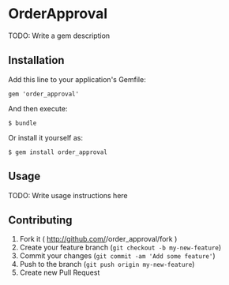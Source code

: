 # OrderApproval

TODO: Write a gem description

## Installation

Add this line to your application's Gemfile:

    gem 'order_approval'

And then execute:

    $ bundle

Or install it yourself as:

    $ gem install order_approval

## Usage

TODO: Write usage instructions here

## Contributing

1. Fork it ( http://github.com/<my-github-username>/order_approval/fork )
2. Create your feature branch (`git checkout -b my-new-feature`)
3. Commit your changes (`git commit -am 'Add some feature'`)
4. Push to the branch (`git push origin my-new-feature`)
5. Create new Pull Request
